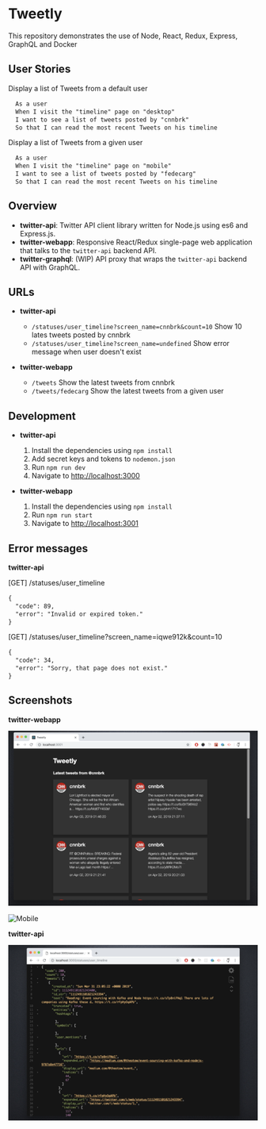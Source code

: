 # Tweetly

This repository demonstrates the use of Node, React, Redux, Express, GraphQL and Docker

## User Stories

Display a list of Tweets from a default user
```
  As a user
  When I visit the "timeline" page on "desktop"
  I want to see a list of tweets posted by "cnnbrk"
  So that I can read the most recent Tweets on his timeline
```
Display a list of Tweets from a given user
```
  As a user
  When I visit the "timeline" page on "mobile"
  I want to see a list of tweets posted by "fedecarg"
  So that I can read the most recent Tweets on his timeline
```

## Overview

* **twitter-api**: Twitter API client library written for Node.js using es6 and Express.js.
* **twitter-webapp**: Responsive React/Redux single-page web application that talks to the `twitter-api` backend API.
* **twitter-graphql**: (WIP) API proxy that wraps the `twitter-api` backend API with GraphQL.
## URLs

* **twitter-api**
  - `/statuses/user_timeline?screen_name=cnnbrk&count=10` Show 10 lates tweets posted by cnnbrk
  - `/statuses/user_timeline?screen_name=undefined` Show error message when user doesn't exist

* **twitter-webapp**
  - `/tweets` Show the latest tweets from cnnbrk
  - `/tweets/fedecarg` Show the latest tweets from a given user

## Development

* **twitter-api**
  1. Install the dependencies using `npm install`
  2. Add secret keys and tokens to `nodemon.json`
  3. Run `npm run dev`
  4. Navigate to [http://localhost:3000](http://localhost:3000)

* **twitter-webapp**
  1. Install the dependencies using `npm install`
  3. Run `npm run start`
  4. Navigate to [http://localhost:3001](http://localhost:3001)

## Error messages

**twitter-api**

[GET] /statuses/user_timeline
```
{
  "code": 89,
  "error": "Invalid or expired token."
}
```
[GET] /statuses/user_timeline?screen_name=iqwe912k&count=10
```
{
  "code": 34,
  "error": "Sorry, that page does not exist."
}
```

## Screenshots

**twitter-webapp**

![Desktop](https://raw.githubusercontent.com/fedecarg/tweetly/master/screenshot01.png)

![Mobile](https://raw.githubusercontent.com/fedecarg/tweetly/master/screenshot02.png)

**twitter-api**

![Backend API](https://raw.githubusercontent.com/fedecarg/tweetly/master/screenshot03.png)
